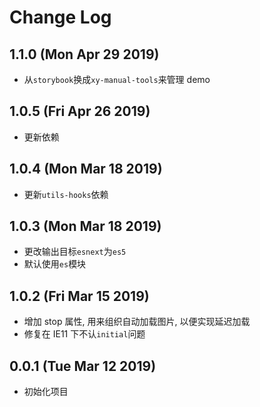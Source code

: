# Change Log

## 1.1.0 (Mon Apr 29 2019)

-   从`storybook`换成`xy-manual-tools`来管理 demo

## 1.0.5 (Fri Apr 26 2019)

-   更新依赖

## 1.0.4 (Mon Mar 18 2019)

-   更新`utils-hooks`依赖

## 1.0.3 (Mon Mar 18 2019)

-   更改输出目标`esnext`为`es5`
-   默认使用`es`模块

## 1.0.2 (Fri Mar 15 2019)

-   增加 stop 属性, 用来组织自动加载图片, 以便实现延迟加载
-   修复在 IE11 下不认`initial`问题

## 0.0.1 (Tue Mar 12 2019)

-   初始化项目
